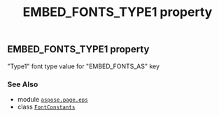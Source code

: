 ﻿---
title: EMBED_FONTS_TYPE1 property
second_title: Aspose.Page for Python via .NET API References
description: 
type: docs
weight: 60
url: /python-net/aspose.page.eps/fontconstants/embed_fonts_type1/
is_root: false
---

## EMBED_FONTS_TYPE1 property


"Type1" font type value for "EMBED_FONTS_AS" key

### See Also
* module [`aspose.page.eps`](../../)
* class [`FontConstants`](/page/python-net/aspose.page.eps/fontconstants)
